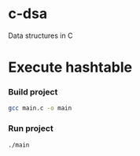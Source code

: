 # c-dsa
Data structures in C

# Execute hashtable

### Build project
```sh
gcc main.c -o main
```

### Run project
```sh
./main
```